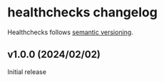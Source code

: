# healthchecks changelog

Healthchecks follows [semantic versioning](https://semver.org).

## v1.0.0 (2024/02/02)

Initial release
